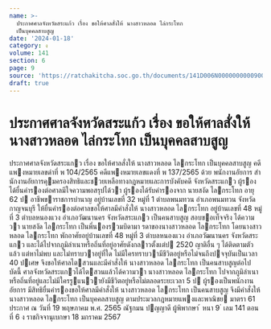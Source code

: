 ```yaml
---
name: >-
  ประกาศศาลจังหวัดสระแก้ว เรื่อง ขอให้ศาลสั่งให้ นางสาวหลอด ไล่กระโทก
  เป็นบุคคลสาบสูญ
date: '2024-01-18'
category: ง
volume: 141
section: 6
page: 9
source: 'https://ratchakitcha.soc.go.th/documents/141D006N0000000000900.pdf'
draft: true
---
```


# ประกาศศาลจังหวัดสระแก้ว เรื่อง ขอให้ศาลสั่งให้ นางสาวหลอด ไล่กระโทก เป็นบุคคลสาบสูญ

ประกาศศาลจังหวัดสระแกว เรื่อง ขอให้ศาลสั่งให้ นางสาวหลอด ไลกระโทก เป็นบุคคลสาบสูญ คดีแพงหมายเลขดําที่ พ 104/2565 คดีแพงหมายเลขแดงที่ พ 137/2565 ด้วย พนักงานอัยการ สํานักงานอัยการคุมครองสิทธิและชวยเหลือทางกฎหมายและการบังคับคดี จังหวัดสระแกว ผู้รอง ได้ยื่นคํารองต่อศาลมีใจความพอสรุปได้วา ผู้รองได้รับคํารองจาก นายสงัด ไลกระโทก อายุ 62 ป อาชีพขาราชการบํานาญ อยู่บ้านเลขที่ 32 หมู่ที่ 1 ตําบลพนมทวน อําเภอพนมทวน จังหวัดกาญจนบุรี ให้ยื่นคํารองต่อศาลขอให้ศาลมีคําสั่งให้ นางสาวหลอด ไลกระโทก อยู่บ้านเลขที่ 48 หมู่ที่ 3 ตําบลหนองแวง อําเภอวัฒนานคร จังหวัดสระแกว เป็นคนสาบสูญ สอบขอเท็จจริง ได้ความวา นายสงัด ไลกระโทก เป็นพี่นองรวมบิดามา รดาของนางสาวหลอด ไลกระโทก โดยนางสาวหลอด ไลกระโทก พักอาศัยอยู่บ้านเลขที่ 48 หมู่ที่ 3 ตําบลหนองแวง อําเภอวัฒนานคร จังหวัดสระแกว และได้ไปจากภูมิลําเนาหรือถิ่นที่อยู่อาศัยดังกลาวตั้งแต่ป 2520 ญาติอื่น ๆ ได้ติดตามตัวแล้ว แต่หาไม่พบ และไม่ทราบวาอยู่ที่ใด ไม่มีใครทราบวามีชีวิตอยู่หรือไม่จนถึงปจจุบันเป็นเวลา 40 ปเศษ จึงขอให้ศาลไตสวนและมีคําสั่งให้ นางสาวหลอด ไลกระโทก เป็นคนสาบสูญต่อไป บัดนี้ ศาลจังหวัดสระแกวได้ไตสวนแล้วได้ความวา นางสาวหลอด ไลกระโทก ไปจากภูมิลําเนา หรือถิ่นที่อยู่และไม่มีใครรูแนวายังมีชีวิตอยู่หรือไม่ตลอดระยะเวลา 5 ป ผู้รองเป็นพนักงานอัยการ มีสิทธิยื่นคํารองขอให้ศาลมีคําสั่งให้ นางสาวหลอด ไลกระโทก เป็นคนสาบสูญ จึงมีคําสั่งให้ นางสาวหลอด ไลกระโทก เป็นบุคคลสาบสูญ ตามประมวลกฎหมายแพงและพาณิชย มาตรา 61 ประกาศ ณ วันที่ 19 พฤษภาคม พ.ศ. 2565 ณัฐกมน ปญญาดี ผู้พิพากษา ้ หนา 9 ่ เลม 141 ตอนที่ 6 ง ราชกิจจานุเบกษา 18 มกราคม 2567
